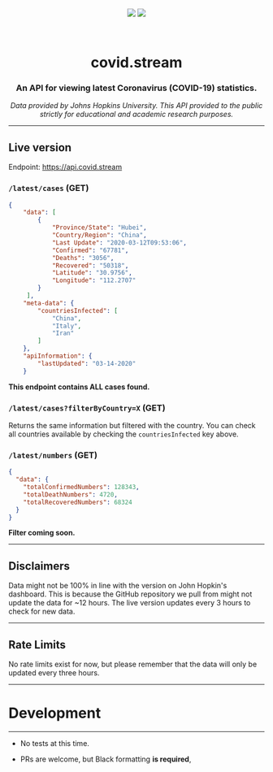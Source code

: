 
<center>
<br>
  

  <p align="center">
      <img src="https://img.shields.io/badge/dynamic/json?color=informational&label=Live%20version%20Last%20Updated&query=%24.lastUpdated&url=https%3A%2F%2Fapi.covid.stream%2Fstatus%3FgithubPage%3Dtrue"></img>
      <img src="https://img.shields.io/badge/dynamic/json?color=blue&label=Status&query=%24.status&url=https%3A%2F%2Fapi.covid.stream%2Fstatus%3FgithubPage%3Dtrue"></img>
  </p>
  
  <br>
  <h1 align="center">covid.stream</h1>
  <h3 align="center">An API for viewing latest Coronavirus (COVID-19) statistics.</h3>
  <i>
  	Data provided by Johns Hopkins University. This API provided to the public strictly for educational and academic research purposes.
  </i>
</center>

---

## Live version

Endpoint: https://api.covid.stream

### ``/latest/cases`` (GET)

```json
{
    "data": [
        {
            "Province/State": "Hubei",
            "Country/Region": "China",
            "Last Update": "2020-03-12T09:53:06",
            "Confirmed": "67781",
            "Deaths": "3056",
            "Recovered": "50318",
            "Latitude": "30.9756",
            "Longitude": "112.2707"
        }
     ],
    "meta-data": {
        "countriesInfected": [
            "China",
            "Italy",
            "Iran"
        ]
    },
    "apiInformation": {
        "lastUpdated": "03-14-2020"
    }

```

**This endpoint contains **ALL** cases found.**

### ``/latest/cases?filterByCountry=X`` (GET)

Returns the same information but filtered with the country. You can check all countries available by checking the `countriesInfected` key above.

### ``/latest/numbers`` (GET)

```json
{
  "data": {
    "totalConfirmedNumbers": 128343,
    "totalDeathNumbers": 4720,
    "totalRecoveredNumbers": 68324
  }
}
```

**Filter coming soon.**

---

## Disclaimers

Data might not be 100% in line with the version on John Hopkin's dashboard. This is because the GitHub repository we pull from might not update the data for ~12 hours. The live version updates every 3 hours to check for new data.

---

## Rate Limits

No rate limits exist for now, but please remember that the data will only be updated every three hours.

---

# Development

---

- No tests at this time.

- PRs are welcome, but Black formatting **is required**,
